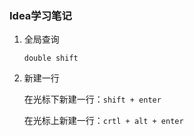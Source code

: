 ### Idea学习笔记

1. 全局查询

   `double shift`

2. 新建一行

   在光标下新建一行：`shift + enter`

   在光标上新建一行：`crtl + alt + enter`

